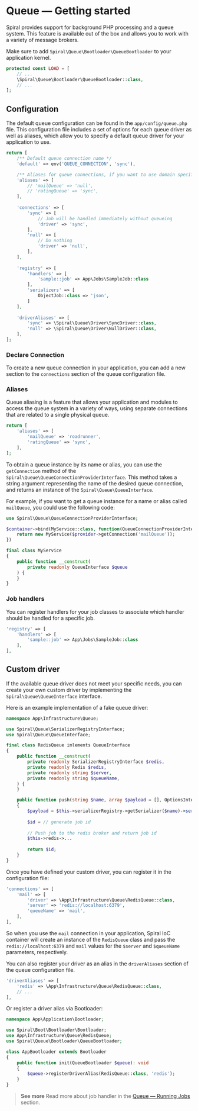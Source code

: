 # Queue — Getting started

Spiral provides support for background PHP processing and a queue system. This feature is available out of the box and
allows you to work with a variety of message brokers.

Make sure to add `Spiral\Queue\Bootloader\QueueBootloader` to your application kernel.

```php app/src/Application/Kernel.php
protected const LOAD = [
    // ...
    \Spiral\Queue\Bootloader\QueueBootloader::class,
    // ...
];
```

## Configuration

The default queue configuration can be found in the `app/config/queue.php` file. This configuration file includes a set
of options for each queue driver as well as aliases, which allow you to specify a default queue driver for your
application to use.

```php app/config/queue.php
return [
    /** Default queue connection name */
    'default' => env('QUEUE_CONNECTION', 'sync'),

    /** Aliases for queue connections, if you want to use domain specific queues */
    'aliases' => [
        // 'mailQueue' => 'null',
        // 'ratingQueue' => 'sync',
    ],
    
    'connections' => [
        'sync' => [
            // Job will be handled immediately without queueing
            'driver' => 'sync',
        ],
        'null' => [
            // Do nothing
            'driver' => 'null',
        ],
    ],
    
    'registry' => [
        'handlers' => [
            'sample::job' => App\Jobs\SampleJob::class
        ],
        'serializers' => [
            ObjectJob::class => 'json',
        ]
    ],
    
    'driverAliases' => [
        'sync' => \Spiral\Queue\Driver\SyncDriver::class,
        'null' => \Spiral\Queue\Driver\NullDriver::class,
    ],
];
```

### Declare Connection

To create a new queue connection in your application, you can add a new section to the `connections` section of the
queue
configuration file.

### Aliases

Queue aliasing is a feature that allows your application and modules to access the queue system in a variety of ways,
using separate connections that are related to a single physical queue.

```php app/config/queue.php
return [
    'aliases' => [
        'mailQueue' => 'roadrunner',
        'ratingQueue' => 'sync',
    ],
];
```

To obtain a queue instance by its name or alias, you can use the `getConnection` method of the
`Spiral\Queue\QueueConnectionProviderInterface`. This method takes a string argument representing the name of the
desired queue connection, and returns an instance of the `Spiral\Queue\QueueInterface`.

For example, if you want to get a queue instance for a name or alias called `mailQueue`, you could use the
following code:

```php
use Spiral\Queue\QueueConnectionProviderInterface;

$container->bind(MyService::class, function(QueueConnectionProviderInterface $provider) {
    return new MyService($provider->getConnection('mailQueue'));
})
```

```php
final class MyService
{
    public function __construct(
        private readonly QueueInterface $queue
    ) {
    }
}
```

### Job handlers

You can register handlers for your job classes to associate which handler should be handled for a specific job.

```php app/config/queue.php
'registry' => [
    'handlers' => [
        'sample::job' => App\Jobs\SampleJob::class
    ],
],
```

## Custom driver

If the available queue driver does not meet your specific needs, you can create your own custom driver by implementing
the `Spiral\Queue\QueueInterface` interface.

Here is an example implementation of a fake queue driver:

```php app/src/Infrastructure/Queue/RedisQueue.php
namespace App\Infrastructure\Queue;

use Spiral\Queue\SerializerRegistryInterface;
use Spiral\Queue\QueueInterface;

final class RedisQueue imlements QueueInterface
{
    public function __construct(
        private readonly SerializerRegistryInterface $redis,
        private readonly Redis $redis,
        private readonly string $server,
        private readonly string $queueName,
    ) {
    }

    public function push(string $name, array $payload = [], OptionsInterface $options = null): string
    {
        $payload = $this->serializerRegistry->getSerializer($name)->serialize($payload);
        
        $id = // generate job id
        
        // Push job to the redis broker and return job id
        $this->redis->...
        
        return $id;
    }
}
```

Once you have defined your custom driver, you can register it in the configuration file:

```php app/config/queue.php
'connections' => [
    'mail' => [
        'driver' => \App\Infrastructure\Queue\RedisQueue::class,
        'server' => 'redis://localhost:6379',
        'queueName' => 'mail',
    ],
],
```

So when you use the `mail` connection in your application, Spiral IoC container will create an instance of the
`RedisQueue` class and pass the `redis://localhost:6379` and `mail` values for the `$server` and `$queueName`
parameters, respectively.

You can also register your driver as an alias in the `driverAliases` section of the queue configuration file.

```php app/config/queue.php
'driverAliases' => [
    'redis' => \App\Infrastructure\Queue\RedisQueue::class,
    // ...
],
```

Or register a driver alias via Bootloader:

```php app/src/Application/Bootloader/AppBootloader.php
namespace App\Application\Bootloader;

use Spiral\Boot\Bootloader\Bootloader;
use App\Infrastructure\Queue\RedisQueue;
use Spiral\Queue\Bootloader\QueueBootloader;

class AppBootloader extends Bootloader
{
    public function init(QueueBootloader $queue): void
    {
        $queue->registerDriverAlias(RedisQueue::class, 'redis');
    }
}
```

> **See more**
> Read more about job handler in the [Queue — Running Jobs](./jobs.md) section.
